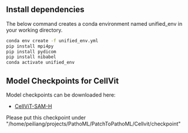 ## Install dependencies

The below command creates a conda environment named unified_env in your working directory.

```bash
conda env create -f unified_env.yml
pip install mpi4py
pip install pydicom
pip install nibabel
conda activate unified_env
```

## Model Checkpoints for CellVit

Model checkpoints can be downloaded here:

- [CellViT-SAM-H](https://drive.google.com/uc?export=download&id=1MvRKNzDW2eHbQb5rAgTEp6s2zAXHixRV) 

Please put this checkpoint under "/home/peiliang/projects/PathoML/PatchToPathoML/Cellvit/checkpoint"